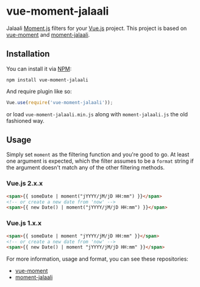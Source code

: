  # vue-moment-jalaali

Jalaali [Moment.js](http://www.momentjs.com) filters for your [Vue.js](http://vuejs.org/) project. This project is based on [vue-moment](https://github.com/brockpetrie/vue-moment) and [moment-jalaali](https://github.com/jalaali/moment-jalaali).

## Installation

You can install it via [NPM](https://www.npmjs.com/package/vue-moment-jalaali):
```
npm install vue-moment-jalaali
```
And require plugin like so:
```js
Vue.use(require('vue-moment-jalaali'));
```

or load `vue-moment-jalaali.min.js` along with `moment-jalaali.js` the old fashioned way.

## Usage

Simply set `moment` as the filtering function and you're good to go. At least one argument is expected, which the filter assumes to be a `format` string if the argument doesn't match any of the other filtering methods.

### Vue.js 2.x.x
```html
<span>{{ someDate | moment("jYYYY/jM/jD HH:mm") }}</span>
<!-- or create a new date from 'now' -->
<span>{{ new Date() | moment("jYYYY/jM/jD HH:mm") }}</span>
```

### Vue.js 1.x.x
```html
<span>{{ someDate | moment "jYYYY/jM/jD HH:mm" }}</span>
<!-- or create a new date from 'now' -->
<span>{{ new Date() | moment "jYYYY/jM/jD HH:mm" }}</span>
```

For more information, usage and format, you can see these repositories:
* [vue-moment](https://github.com/brockpetrie/vue-moment)
* [moment-jalaali](https://github.com/jalaali/moment-jalaali)
